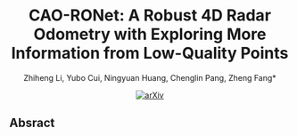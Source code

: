 <h1 align="center"> CAO-RONet: A Robust 4D Radar Odometry with Exploring More Information from Low-Quality Points </h1>

<div align="center">

Zhiheng Li, Yubo Cui, Ningyuan Huang, Chenglin Pang, Zheng Fang*

[![arXiv](https://img.shields.io/badge/arXiv-2502.17941-b31b1b.svg)](https://arxiv.org/abs/2502.17941)

</div>

## Absract
